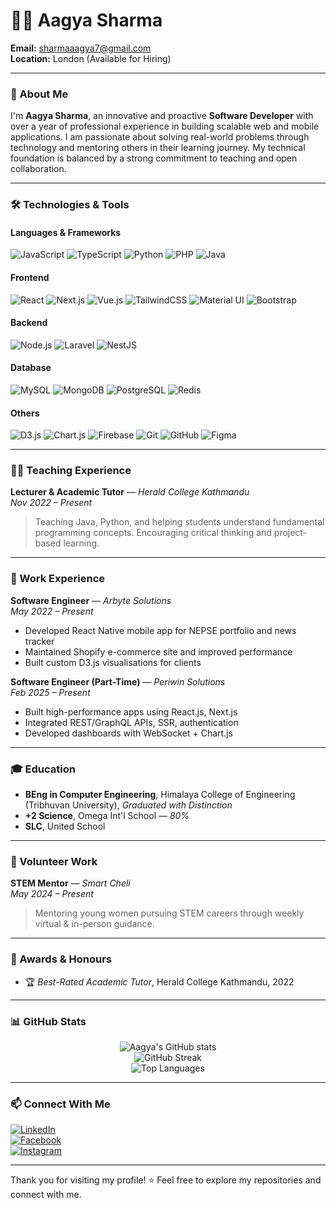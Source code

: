 # 👩‍💻 Aagya Sharma

**Email:** [sharmaaagya7@gmail.com](mailto:sharmaaagya7@gmail.com)  
**Location:** London (Available for Hiring)

---

### 🧠 About Me

I'm **Aagya Sharma**, an innovative and proactive **Software Developer** with over a year of professional experience in building scalable web and mobile applications. I am passionate about solving real-world problems through technology and mentoring others in their learning journey. My technical foundation is balanced by a strong commitment to teaching and open collaboration.

---

### 🛠️ Technologies & Tools

#### Languages & Frameworks
![JavaScript](https://img.shields.io/badge/-JavaScript-F7DF1E?logo=javascript&logoColor=black&style=flat-square)
![TypeScript](https://img.shields.io/badge/-TypeScript-3178C6?logo=typescript&logoColor=white&style=flat-square)
![Python](https://img.shields.io/badge/-Python-3776AB?logo=python&logoColor=white&style=flat-square)
![PHP](https://img.shields.io/badge/-PHP-777BB4?logo=php&logoColor=white&style=flat-square)
![Java](https://img.shields.io/badge/-Java-007396?logo=java&logoColor=white&style=flat-square)

#### Frontend
![React](https://img.shields.io/badge/-React-61DAFB?logo=react&logoColor=black&style=flat-square)
![Next.js](https://img.shields.io/badge/-Next.js-000000?logo=next.js&logoColor=white&style=flat-square)
![Vue.js](https://img.shields.io/badge/-Vue.js-4FC08D?logo=vue.js&logoColor=white&style=flat-square)
![TailwindCSS](https://img.shields.io/badge/-TailwindCSS-38B2AC?logo=tailwind-css&logoColor=white&style=flat-square)
![Material UI](https://img.shields.io/badge/-Material--UI-0081CB?logo=mui&logoColor=white&style=flat-square)
![Bootstrap](https://img.shields.io/badge/-Bootstrap-7952B3?logo=bootstrap&logoColor=white&style=flat-square)

#### Backend
![Node.js](https://img.shields.io/badge/-Node.js-339933?logo=node.js&logoColor=white&style=flat-square)
![Laravel](https://img.shields.io/badge/-Laravel-FF2D20?logo=laravel&logoColor=white&style=flat-square)
![NestJS](https://img.shields.io/badge/-NestJS-E0234E?logo=nestjs&logoColor=white&style=flat-square)

#### Database
![MySQL](https://img.shields.io/badge/-MySQL-4479A1?logo=mysql&logoColor=white&style=flat-square)
![MongoDB](https://img.shields.io/badge/-MongoDB-47A248?logo=mongodb&logoColor=white&style=flat-square)
![PostgreSQL](https://img.shields.io/badge/-PostgreSQL-336791?logo=postgresql&logoColor=white&style=flat-square)
![Redis](https://img.shields.io/badge/-Redis-DC382D?logo=redis&logoColor=white&style=flat-square)

#### Others
![D3.js](https://img.shields.io/badge/-D3.js-F9A03C?logo=d3.js&logoColor=white&style=flat-square)
![Chart.js](https://img.shields.io/badge/-Chart.js-FF6384?logo=chart.js&logoColor=white&style=flat-square)
![Firebase](https://img.shields.io/badge/-Firebase-FFCA28?logo=firebase&logoColor=white&style=flat-square)
![Git](https://img.shields.io/badge/-Git-F05032?logo=git&logoColor=white&style=flat-square)
![GitHub](https://img.shields.io/badge/-GitHub-181717?logo=github&logoColor=white&style=flat-square)
![Figma](https://img.shields.io/badge/-Figma-F24E1E?logo=figma&logoColor=white&style=flat-square)

---

### 👩‍🏫 Teaching Experience

**Lecturer & Academic Tutor** — *Herald College Kathmandu*  
*Nov 2022 – Present*  
> Teaching Java, Python, and helping students understand fundamental programming concepts. Encouraging critical thinking and project-based learning.

---

### 💼 Work Experience

**Software Engineer** — *Arbyte Solutions*  
*May 2022 – Present*  
- Developed React Native mobile app for NEPSE portfolio and news tracker
- Maintained Shopify e-commerce site and improved performance
- Built custom D3.js visualisations for clients

**Software Engineer (Part-Time)** — *Periwin Solutions*  
*Feb 2025 – Present*  
- Built high-performance apps using React.js, Next.js
- Integrated REST/GraphQL APIs, SSR, authentication
- Developed dashboards with WebSocket + Chart.js

---

### 🎓 Education

- **BEng in Computer Engineering**, Himalaya College of Engineering (Tribhuvan University), *Graduated with Distinction*  
- **+2 Science**, Omega Int'l School — *80%*  
- **SLC**, United School

---

### 🤝 Volunteer Work

**STEM Mentor** — *Smart Cheli*  
*May 2024 – Present*  
> Mentoring young women pursuing STEM careers through weekly virtual & in-person guidance.

---

### 🏅 Awards & Honours

- 🏆 *Best-Rated Academic Tutor*, Herald College Kathmandu, 2022

---

### 📊 GitHub Stats

<p align="center">
  <img src="https://github-readme-stats.vercel.app/api?username=Aagya-Sharma&show_icons=true&theme=tokyonight" alt="Aagya's GitHub stats" />
  <br/>
  <img src="https://github-readme-streak-stats.herokuapp.com/?user=Aagya-Sharma&theme=tokyonight" alt="GitHub Streak" />
  <br/>
  <img src="https://github-readme-stats.vercel.app/api/top-langs/?username=Aagya-Sharma&layout=compact&theme=tokyonight" alt="Top Languages" />
</p>

---

### 📫 Connect With Me

[![LinkedIn](https://img.shields.io/badge/LinkedIn-Aagya%20Sharma-0077B5?logo=linkedin&style=for-the-badge)](https://www.linkedin.com/in/aagya-sharma-8bb24b1aa/)  
[![Facebook](https://img.shields.io/badge/Facebook-Aagya%20Sharma-1877F2?logo=facebook&style=for-the-badge)](https://www.facebook.com/sharma.aagya.5)  
[![Instagram](https://img.shields.io/badge/Instagram-@sharmaaagya7-E4405F?logo=instagram&style=for-the-badge)](https://www.instagram.com/sharmaaagya7)

---

Thank you for visiting my profile! ⭐ Feel free to explore my repositories and connect with me.
